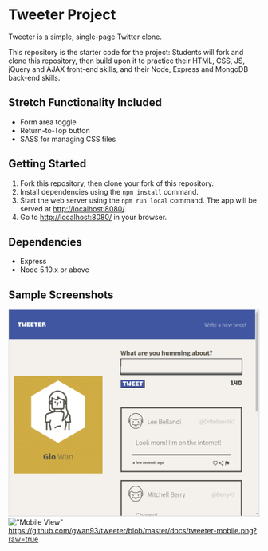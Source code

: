 # Tweeter Project

Tweeter is a simple, single-page Twitter clone.

This repository is the starter code for the project: Students will fork and clone this repository, then build upon it to practice their HTML, CSS, JS, jQuery and AJAX front-end skills, and their Node, Express and MongoDB back-end skills.

## Stretch Functionality Included
- Form area toggle
- Return-to-Top button
- SASS for managing CSS files

## Getting Started

1. Fork this repository, then clone your fork of this repository.
2. Install dependencies using the `npm install` command.
3. Start the web server using the `npm run local` command. The app will be served at <http://localhost:8080/>.
4. Go to <http://localhost:8080/> in your browser.

## Dependencies

- Express
- Node 5.10.x or above

## Sample Screenshots

!["Desktop View"](https://github.com/gwan93/tweeter/blob/master/docs/tweeter-desktop.png?raw=true)
!["Mobile View"]()https://github.com/gwan93/tweeter/blob/master/docs/tweeter-mobile.png?raw=true
